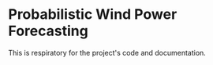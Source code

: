 # Probabilistic Wind Power Forecasting

This is respiratory for the project's code and documentation.